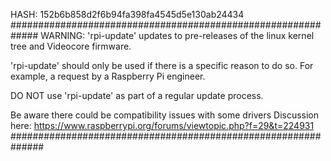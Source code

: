 HASH: 152b6b858d2f6b94fa398fa4545d5e130ab24434
#############################################################
WARNING: 'rpi-update' updates to pre-releases of the linux 
kernel tree and Videocore firmware.

'rpi-update' should only be used if there is a specific 
reason to do so. For example, a request by a Raspberry Pi 
engineer.

DO NOT use 'rpi-update' as part of a regular update process.

Be aware there could be compatibility issues with some drivers
Discussion here:
https://www.raspberrypi.org/forums/viewtopic.php?f=29&t=224931
##############################################################

